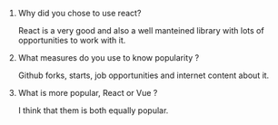 1. Why did you chose to use react?
   
   React is a very good and also a well manteined library with lots of opportunities to work with it.

2. What measures do you use to know popularity ?
    
    Github forks, starts, job opportunities and internet content about it.

3. What is more popular, React or Vue ?
   
    I think that them is both equally popular.